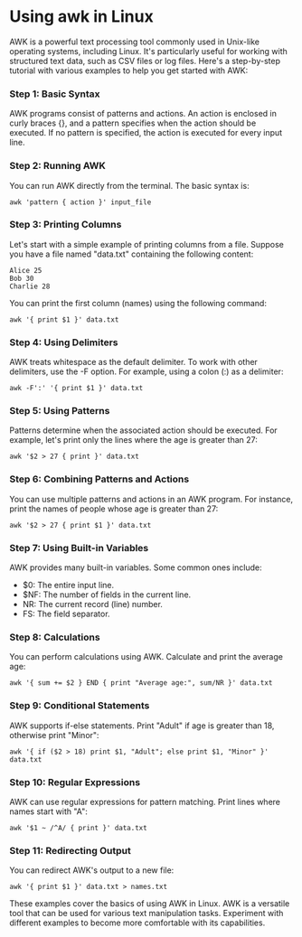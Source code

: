 # Using awk in Linux

AWK is a powerful text processing tool commonly used in Unix-like operating systems, including Linux. It's particularly useful for working with structured text data, such as CSV files or log files. Here's a step-by-step tutorial with various examples to help you get started with AWK:

### Step 1: Basic Syntax
AWK programs consist of patterns and actions. An action is enclosed in curly braces {}, and a pattern specifies when the action should be executed. If no pattern is specified, the action is executed for every input line.

### Step 2: Running AWK
You can run AWK directly from the terminal. The basic syntax is:

```
awk 'pattern { action }' input_file

```
### Step 3: Printing Columns
Let's start with a simple example of printing columns from a file. Suppose you have a file named "data.txt" containing the following content:

```
Alice 25
Bob 30
Charlie 28

```
You can print the first column (names) using the following command:

```
awk '{ print $1 }' data.txt

```

### Step 4: Using Delimiters
AWK treats whitespace as the default delimiter. To work with other delimiters, use the -F option. For example, using a colon (:) as a delimiter:

```
awk -F':' '{ print $1 }' data.txt

```
### Step 5: Using Patterns
Patterns determine when the associated action should be executed. For example, let's print only the lines where the age is greater than 27:

```
awk '$2 > 27 { print }' data.txt

```

### Step 6: Combining Patterns and Actions
You can use multiple patterns and actions in an AWK program. For instance, print the names of people whose age is greater than 27:

```
awk '$2 > 27 { print $1 }' data.txt

```
### Step 7: Using Built-in Variables
AWK provides many built-in variables. Some common ones include:

- $0: The entire input line.
- $NF: The number of fields in the current line.
- NR: The current record (line) number.
- FS: The field separator.

### Step 8: Calculations
You can perform calculations using AWK. Calculate and print the average age:

```
awk '{ sum += $2 } END { print "Average age:", sum/NR }' data.txt

```
### Step 9: Conditional Statements
AWK supports if-else statements. Print "Adult" if age is greater than 18, otherwise print "Minor":

```
awk '{ if ($2 > 18) print $1, "Adult"; else print $1, "Minor" }' data.txt

```
### Step 10: Regular Expressions
AWK can use regular expressions for pattern matching. Print lines where names start with "A":

```
awk '$1 ~ /^A/ { print }' data.txt

```
### Step 11: Redirecting Output
You can redirect AWK's output to a new file:

```
awk '{ print $1 }' data.txt > names.txt

```

These examples cover the basics of using AWK in Linux. AWK is a versatile tool that can be used for various text manipulation tasks. Experiment with different examples to become more comfortable with its capabilities.